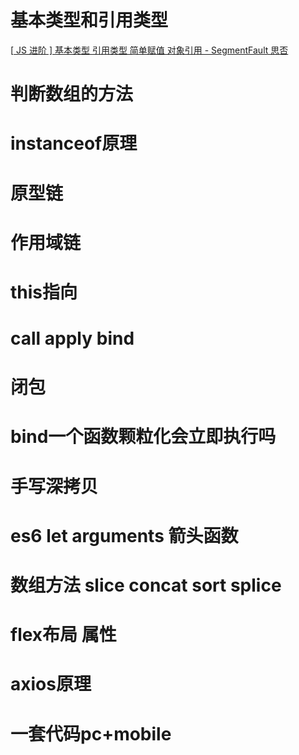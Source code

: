 # 基本类型和引用类型

[[ JS 进阶 \] 基本类型 引用类型 简单赋值 对象引用 - SegmentFault 思否](https://segmentfault.com/a/1190000002789651)

# 判断数组的方法

# instanceof原理

# 原型链

# 作用域链

# this指向

# call apply bind

# 闭包

# bind一个函数颗粒化会立即执行吗

# 手写深拷贝

# es6 let arguments 箭头函数 

# 数组方法 slice concat sort splice

# flex布局 属性

# axios原理

# 一套代码pc+mobile
